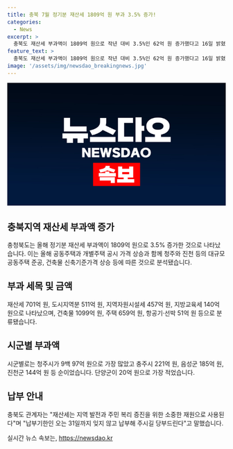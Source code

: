 ```yaml
---
title: 충북 7월 정기분 재산세 1809억 원 부과 3.5% 증가!
categories:
  - News
excerpt: >
  충북도 재산세 부과액이 1809억 원으로 작년 대비 3.5%인 62억 원 증가했다고 16일 밝혔다. 주택 공시가 상승과 대규모 공동주택 준공 등이 영향을 미쳤다. 재산세는 세목별로 701억 원, 도시지역분 511억 원, 지역자원시설세 457억 원, 지방교육세 140억 원이며, 시군별로는 청주시가 997억 원으로 가장 많았다. 충북도는 재산세는 지역 발전과 주민 복리 증진을 위한 소중한 재원이라며 납부 기한인 31일까지 잊지 않고 납부해 주시길 당부드린다고 말했다.
feature_text: >
  충북도 재산세 부과액이 1809억 원으로 작년 대비 3.5%인 62억 원 증가했다고 16일 밝혔다. 주택 공시가 상승과 대규모 공동주택 준공 등이 영향을 미쳤다. 재산세는 세목별로 701억 원, 도시지역분 511억 원, 지역자원시설세 457억 원, 지방교육세 140억 원이며, 시군별로는 청주시가 997억 원으로 가장 많았다. 충북도는 재산세는 지역 발전과 주민 복리 증진을 위한 소중한 재원이라며 납부 기한인 31일까지 잊지 않고 납부해 주시길 당부드린다고 말했다.
image: '/assets/img/newsdao_breakingnews.jpg'
---
```


<p><img src="/assets/img/newsdao_breakingnews.jpg" alt="koreaapp 속보" /></p>

<h2 data-ke-size="size26">충북지역 재산세 부과액 증가</h2>

<p data-ke-size="size16">충청북도는 올해 정기분 재산세 부과액이 1809억 원으로 3.5% 증가한 것으로 나타났습니다. 이는 올해 공동주택과 개별주택 공시 가격 상승과 함께 청주와 진천 등의 대규모 공동주택 준공, 건축물 신축기준가격 상승 등에 따른 것으로 분석됐습니다.</p>

<h2 data-ke-size="size24">부과 세목 및 금액</h2>

<p data-ke-size="size16">재산세 701억 원, 도시지역분 511억 원, 지역자원시설세 457억 원, 지방교육세 140억 원으로 나타났으며, 건축물 1099억 원, 주택 659억 원, 항공기·선박 51억 원 등으로 분류됐습니다.</p>

<h2 data-ke-size="size24">시군별 부과액</h2>

<p data-ke-size="size16">시군별로는 청주시가 9백 97억 원으로 가장 많았고 충주시 221억 원, 음성군 185억 원, 진천군 144억 원 등 순이었습니다. 단양군이 20억 원으로 가장 적었습니다.</p>

<h2 data-ke-size="size24">납부 안내</h2>

<p data-ke-size="size16">충북도 관계자는 "재산세는 지역 발전과 주민 복리 증진을 위한 소중한 재원으로 사용된다"며 "납부기한인 오는 31일까지 잊지 않고 납부해 주시길 당부드린다"고 말했습니다.</p>
실시간 뉴스 속보는, <a href="https://newsdao.kr" rel="dofollow">https://newsdao.kr</a>


